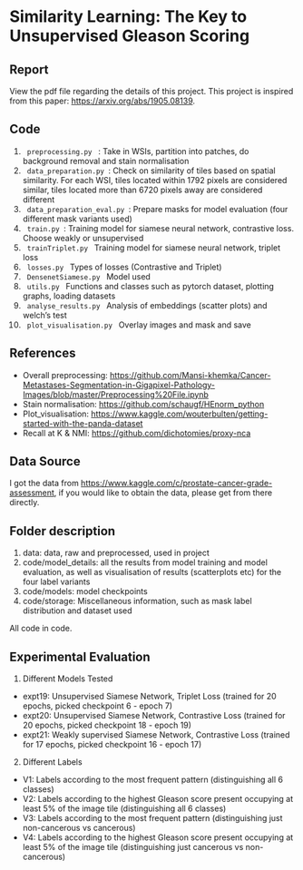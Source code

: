 # Similarity Learning: The Key to Unsupervised Gleason Scoring

## Report
View the pdf file regarding the details of this project. This project is inspired from this paper: https://arxiv.org/abs/1905.08139. 

## Code
1. <code> preprocessing.py </code> : Take in  WSIs, partition into patches, do background removal and stain normalisation
2. <code> data_preparation.py </code>: Check on similarity of tiles based on spatial similarity. For each WSI, tiles located within 1792 pixels are considered similar, tiles located more than 6720 pixels away are considered different 
3. <code> data_preparation_eval.py </code>: Prepare masks for model evaluation (four different mask variants used)
4. <code> train.py </code>: Training model for siamese neural network, contrastive loss. Choose weakly or unsupervised 
5. <code> trainTriplet.py </code> Training model for siamese neural network, triplet loss
6. <code> losses.py </code> Types of losses (Contrastive and Triplet)
7. <code> DensenetSiamese.py </code> Model used 
8. <code> utils.py </code> Functions and classes such as pytorch dataset, plotting graphs, loading datasets 
9. <code> analyse_results.py </code> Analysis of embeddings (scatter plots) and welch’s test 
10. <code> plot_visualisation.py </code> Overlay images and mask and save 

## References
- Overall preprocessing: https://github.com/Mansi-khemka/Cancer-Metastases-Segmentation-in-Gigapixel-Pathology-Images/blob/master/Preprocessing%20File.ipynb
- Stain normalisation: https://github.com/schaugf/HEnorm_python 
- Plot_visualisation: https://www.kaggle.com/wouterbulten/getting-started-with-the-panda-dataset
- Recall at K & NMI: https://github.com/dichotomies/proxy-nca
    
## Data Source
I got the data from https://www.kaggle.com/c/prostate-cancer-grade-assessment, if you would like to obtain the data, please get from there directly. 

## Folder description
1. data: data, raw and preprocessed, used in project
2. code/model_details: all the results from model training and model evaluation, as well as visualisation of results (scatterplots etc) for the four label variants
3. code/models: model checkpoints
4. code/storage: Miscellaneous information, such as mask label distribution and dataset used 

All code in code.

## Experimental Evaluation

1. Different Models Tested
- expt19: Unsupervised Siamese Network, Triplet Loss (trained for 20 epochs, picked checkpoint 6 - epoch 7)
- expt20: Unsupervised Siamese Network, Contrastive Loss (trained for 20 epochs, picked checkpoint 18 - epoch 19)
- expt21: Weakly supervised Siamese Network, Contrastive Loss (trained for 17 epochs, picked checkpoint 16 - epoch 17)

2. Different Labels
- V1: Labels according to the most frequent pattern (distinguishing all 6 classes) 
- V2: Labels according to the highest Gleason score present occupying at least 5% of the image tile (distinguishing all 6 classes) 
- V3: Labels according to the most frequent pattern (distinguishing just non-cancerous vs cancerous) 
- V4: Labels according to the highest Gleason score present occupying at least 5% of the image tile (distinguishing just cancerous vs non-cancerous) 